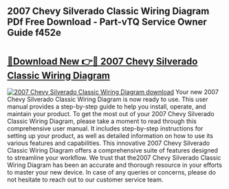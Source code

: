 ## 2007 Chevy Silverado Classic Wiring Diagram PDf Free Download - Part-vTQ Service Owner Guide f452e

# <h2><a href="http://dfkp6lg.blite.top/?on=2007+Chevy+Silverado+Classic+Wiring+Diagram">🔗Download New 👉🔴 2007 Chevy Silverado Classic Wiring Diagram</a></h2>

[![2007 Chevy Silverado Classic Wiring Diagram download](https://i.imgur.com/lujVjoI.png)](http://dfkp6lg.blite.top/?on=2007+Chevy+Silverado+Classic+Wiring+Diagram)
Your new 2007 Chevy Silverado Classic Wiring Diagram is now ready to use. This user manual provides a step-by-step guide to help you install, operate, and maintain your product. To get the most out of your 2007 Chevy Silverado Classic Wiring Diagram, please take a moment to read through this comprehensive user manual. It includes step-by-step instructions for setting up your product, as well as detailed information on how to use its various features and capabilities. This innovative 2007 Chevy Silverado Classic Wiring Diagram offers a comprehensive suite of features designed to streamline your workflow. We trust that the2007 Chevy Silverado Classic Wiring Diagram has been an accurate and thorough resource in your efforts to master your new device. In case of any queries or concerns, please do not hesitate to reach out to our customer service team.
